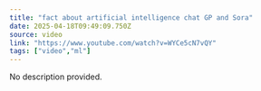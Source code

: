 ```yaml
---
title: "fact about artificial intelligence chat GP and Sora"
date: 2025-04-18T09:49:09.750Z
source: video
link: "https://www.youtube.com/watch?v=WYCe5cN7vQY"
tags: ["video","ml"]
---
```

No description provided.
